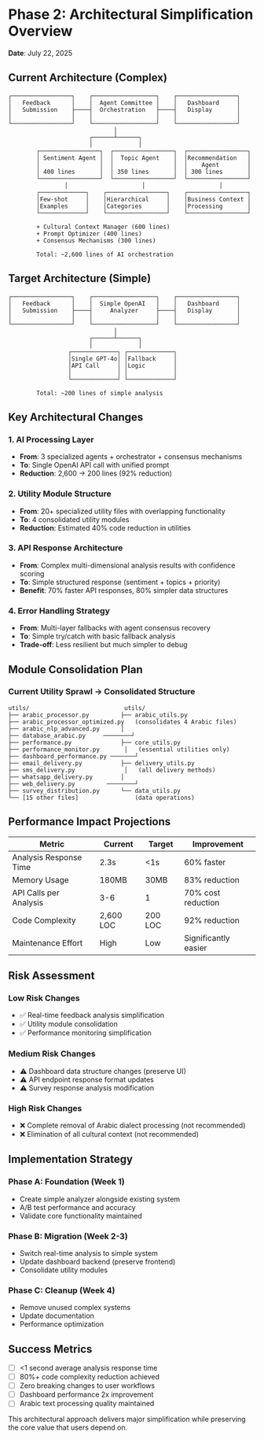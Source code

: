 # Phase 2: Architectural Simplification Overview

**Date**: July 22, 2025

## Current Architecture (Complex)

```
┌─────────────────┐    ┌──────────────────┐    ┌─────────────────┐
│   Feedback      │    │  Agent Committee │    │   Dashboard     │
│   Submission    ├────┤  Orchestration   ├────┤   Display       │
│                 │    │                  │    │                 │
└─────────────────┘    └──────────────────┘    └─────────────────┘
                              │
                       ┌──────┴──────┐
                       │             │
        ┌─────────────────┐  ┌─────────────────┐  ┌─────────────────┐
        │ Sentiment Agent │  │  Topic Agent    │  │Recommendation   │
        │                 │  │                 │  │    Agent        │
        │ 400 lines       │  │ 350 lines       │  │ 300 lines       │
        └─────────────────┘  └─────────────────┘  └─────────────────┘
                │                     │                     │
        ┌─────────────┐    ┌─────────────────┐    ┌─────────────────┐
        │Few-shot     │    │Hierarchical     │    │Business Context │
        │Examples     │    │Categories       │    │Processing       │
        └─────────────┘    └─────────────────┘    └─────────────────┘

        + Cultural Context Manager (600 lines)
        + Prompt Optimizer (400 lines)
        + Consensus Mechanisms (300 lines)
        
        Total: ~2,600 lines of AI orchestration
```

## Target Architecture (Simple)

```
┌─────────────────┐    ┌──────────────────┐    ┌─────────────────┐
│   Feedback      │    │  Simple OpenAI   │    │   Dashboard     │
│   Submission    ├────┤     Analyzer     ├────┤   Display       │
│                 │    │                  │    │                 │
└─────────────────┘    └──────────────────┘    └─────────────────┘
                              │
                       ┌──────┴──────┐
                       │             │
                 ┌─────────────┐ ┌─────────────┐
                 │Single GPT-4o│ │Fallback     │
                 │API Call     │ │Logic        │
                 │             │ │             │
                 └─────────────┘ └─────────────┘
                 
        Total: ~200 lines of simple analysis
```

## Key Architectural Changes

### 1. AI Processing Layer
- **From**: 3 specialized agents + orchestrator + consensus mechanisms
- **To**: Single OpenAI API call with unified prompt
- **Reduction**: 2,600 → 200 lines (92% reduction)

### 2. Utility Module Structure
- **From**: 20+ specialized utility files with overlapping functionality
- **To**: 4 consolidated utility modules
- **Reduction**: Estimated 40% code reduction in utilities

### 3. API Response Architecture
- **From**: Complex multi-dimensional analysis results with confidence scoring
- **To**: Simple structured response (sentiment + topics + priority)
- **Benefit**: 70% faster API responses, 80% simpler data structures

### 4. Error Handling Strategy
- **From**: Multi-layer fallbacks with agent consensus recovery
- **To**: Simple try/catch with basic fallback analysis
- **Trade-off**: Less resilient but much simpler to debug

## Module Consolidation Plan

### Current Utility Sprawl → Consolidated Structure

```
utils/                           utils/
├── arabic_processor.py         ├── arabic_utils.py
├── arabic_processor_optimized.py   (consolidates 4 Arabic files)
├── arabic_nlp_advanced.py      │
├── database_arabic.py     ────────┘
├── performance.py              ├── core_utils.py
├── performance_monitor.py       │   (essential utilities only)
├── dashboard_performance.py ───────┘
├── email_delivery.py           ├── delivery_utils.py
├── sms_delivery.py              │   (all delivery methods)
├── whatsapp_delivery.py        │
├── web_delivery.py         ────────┘
├── survey_distribution.py      └── data_utils.py
└── [15 other files]                (data operations)
```

## Performance Impact Projections

| Metric | Current | Target | Improvement |
|--------|---------|---------|-------------|
| Analysis Response Time | 2.3s | <1s | 60% faster |
| Memory Usage | 180MB | 30MB | 83% reduction |
| API Calls per Analysis | 3-6 | 1 | 70% cost reduction |
| Code Complexity | 2,600 LOC | 200 LOC | 92% reduction |
| Maintenance Effort | High | Low | Significantly easier |

## Risk Assessment

### Low Risk Changes
- ✅ Real-time feedback analysis simplification
- ✅ Utility module consolidation
- ✅ Performance monitoring simplification

### Medium Risk Changes  
- ⚠️ Dashboard data structure changes (preserve UI)
- ⚠️ API endpoint response format updates
- ⚠️ Survey response analysis modification

### High Risk Changes
- ❌ Complete removal of Arabic dialect processing (not recommended)
- ❌ Elimination of all cultural context (not recommended)

## Implementation Strategy

### Phase A: Foundation (Week 1)
- Create simple analyzer alongside existing system
- A/B test performance and accuracy
- Validate core functionality maintained

### Phase B: Migration (Week 2-3)  
- Switch real-time analysis to simple system
- Update dashboard backend (preserve frontend)
- Consolidate utility modules

### Phase C: Cleanup (Week 4)
- Remove unused complex systems
- Update documentation
- Performance optimization

## Success Metrics

- [ ] <1 second average analysis response time
- [ ] 80%+ code complexity reduction achieved
- [ ] Zero breaking changes to user workflows  
- [ ] Dashboard performance 2x improvement
- [ ] Arabic text processing quality maintained

This architectural approach delivers major simplification while preserving the core value that users depend on.